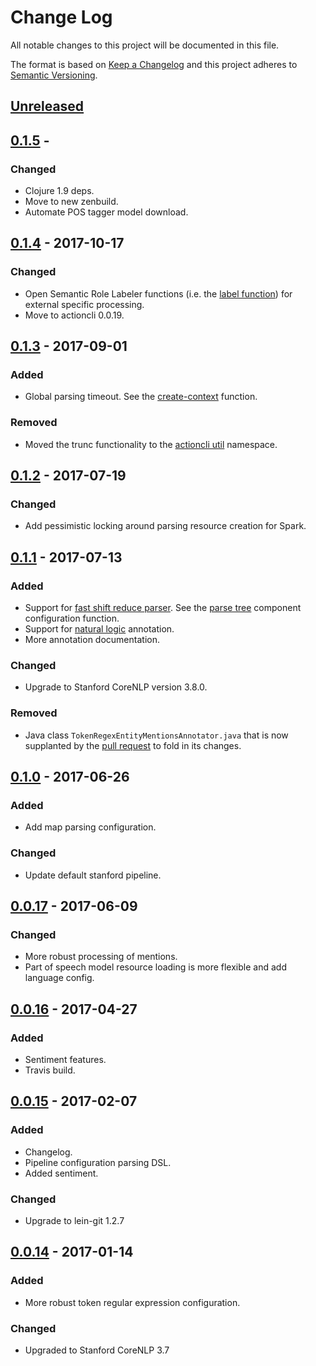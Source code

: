 # Change Log
All notable changes to this project will be documented in this file.

The format is based on [Keep a Changelog](http://keepachangelog.com/)
and this project adheres to [Semantic Versioning](http://semver.org/).


## [Unreleased]


## [0.1.5] - 
### Changed
- Clojure 1.9 deps.
- Move to new zenbuild.
- Automate POS tagger model download.


## [0.1.4] - 2017-10-17
### Changed
- Open Semantic Role Labeler functions (i.e. the [label function]) for external
  specific processing.
- Move to actioncli 0.0.19.


## [0.1.3] - 2017-09-01
### Added
- Global parsing timeout.  See the [create-context] function.

### Removed
- Moved the trunc functionality to the [actioncli util] namespace.


## [0.1.2] - 2017-07-19
### Changed
- Add pessimistic locking around parsing resource creation for Spark.


## [0.1.1] - 2017-07-13
### Added
- Support for
  [fast shift reduce parser](https://nlp.stanford.edu/software/srparser.shtml).
  See the [parse tree](https://plandes.github.io/clj-nlp-parse/codox/zensols.nlparse.config.html#var-parse-tree)
  component configuration function.
- Support for
  [natural logic](https://stanfordnlp.github.io/CoreNLP/natlog.html) annotation.
- More annotation documentation.

### Changed
- Upgrade to Stanford CoreNLP version 3.8.0.

### Removed
- Java class `TokenRegexEntityMentionsAnnotator.java` that is now supplanted by
  the [pull request](https://github.com/stanfordnlp/CoreNLP/pull/323) to fold
  in its changes.


## [0.1.0] - 2017-06-26
### Added
- Add map parsing configuration.

### Changed
- Update default stanford pipeline.


## [0.0.17] - 2017-06-09
### Changed
- More robust processing of mentions.
- Part of speech model resource loading is more flexible and add language
  config.


## [0.0.16] - 2017-04-27
### Added
- Sentiment features.
- Travis build.


## [0.0.15] - 2017-02-07
### Added
- Changelog.
- Pipeline configuration parsing DSL.
- Added sentiment.

### Changed
- Upgrade to lein-git 1.2.7


## [0.0.14] - 2017-01-14
### Added
- More robust token regular expression configuration.

### Changed
- Upgraded to Stanford CoreNLP 3.7


[Unreleased]: https://github.com/plandes/clj-nlp-parse/compare/v0.1.5...HEAD
[0.1.5]: https://github.com/plandes/clj-nlp-parse/compare/v0.1.4...v0.1.5
[0.1.4]: https://github.com/plandes/clj-nlp-parse/compare/v0.1.3...v0.1.4
[0.1.3]: https://github.com/plandes/clj-nlp-parse/compare/v0.1.2...v0.1.3
[0.1.2]: https://github.com/plandes/clj-nlp-parse/compare/v0.1.1...v0.1.2
[0.1.1]: https://github.com/plandes/clj-nlp-parse/compare/v0.1.0...v0.1.1
[0.1.0]: https://github.com/plandes/clj-nlp-parse/compare/v0.0.17...v0.1.0
[0.0.17]: https://github.com/plandes/clj-nlp-parse/compare/v0.0.16...v0.0.17
[0.0.16]: https://github.com/plandes/clj-nlp-parse/compare/v0.0.15...v0.0.16
[0.0.15]: https://github.com/plandes/clj-nlp-parse/compare/v0.0.14...v0.0.15
[0.0.14]: https://github.com/plandes/clj-nlp-parse/compare/v0.0.13...v0.0.14

[create-context]: https://plandes.github.io/clj-nlp-parse/codox/zensols.nlparse.config.html#var-create-context
[actioncli util]: https://plandes.github.io/clj-actioncli/codox/zensols.actioncli.util.html
[label function]: https://plandes.github.io/clj-nlp-parse/codox/zensols.nlparse.srl.html#var-label
